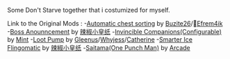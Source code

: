 Some Don't Starve together that i costumized for myself. 

Link to the Original Mods :
-[Automatic chest sorting](https://steamcommunity.com/sharedfiles/filedetails/?id=2321974509) by [Buzite26](https://steamcommunity.com/profiles/76561198141846200)/[󰀀Efrem4ik](https://steamcommunity.com/profiles/76561198287605330)
-[Boss Anounncement](https://steamcommunity.com/sharedfiles/filedetails/?id=1894295075) by [辣椒小皇纸](https://steamcommunity.com/id/suhuang)
-[Invincible Companions(Configurable)](https://steamcommunity.com/sharedfiles/filedetails/?id=2068753198) by [Mint](https://steamcommunity.com/id/Sunflower330)
-[Loot Pump](https://steamcommunity.com/sharedfiles/filedetails/?id=2208128427) by [Gleenus](https://steamcommunity.com/id/gleenus)/[Whyjess](https://steamcommunity.com/id/whyjess)/[Catherine](https://steamcommunity.com/profiles/76561198118747647)
-[Smarter Ice Flingomatic](https://steamcommunity.com/sharedfiles/filedetails/?id=1845106626) by [辣椒小皇纸](https://steamcommunity.com/id/suhuang) 
-[Saitama(One Punch Man)](https://steamcommunity.com/sharedfiles/filedetails/?id=566155039) by [Arcade](https://steamcommunity.com/id/rons0n)

